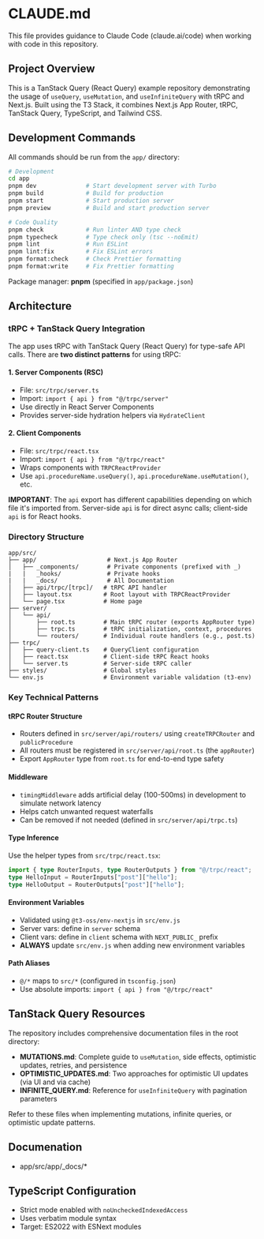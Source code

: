 # CLAUDE.md

This file provides guidance to Claude Code (claude.ai/code) when working with code in this repository.

## Project Overview

This is a TanStack Query (React Query) example repository demonstrating the usage of `useQuery`, `useMutation`, and `useInfiniteQuery` with tRPC and Next.js. Built using the T3 Stack, it combines Next.js App Router, tRPC, TanStack Query, TypeScript, and Tailwind CSS.

## Development Commands

All commands should be run from the `app/` directory:

```bash
# Development
cd app
pnpm dev              # Start development server with Turbo
pnpm build            # Build for production
pnpm start            # Start production server
pnpm preview          # Build and start production server

# Code Quality
pnpm check            # Run linter AND type check
pnpm typecheck        # Type check only (tsc --noEmit)
pnpm lint             # Run ESLint
pnpm lint:fix         # Fix ESLint errors
pnpm format:check     # Check Prettier formatting
pnpm format:write     # Fix Prettier formatting
```

Package manager: **pnpm** (specified in `app/package.json`)

## Architecture

### tRPC + TanStack Query Integration

The app uses tRPC with TanStack Query (React Query) for type-safe API calls. There are **two distinct patterns** for using tRPC:

#### 1. Server Components (RSC)

- File: `src/trpc/server.ts`
- Import: `import { api } from "@/trpc/server"`
- Use directly in React Server Components
- Provides server-side hydration helpers via `HydrateClient`

#### 2. Client Components

- File: `src/trpc/react.tsx`
- Import: `import { api } from "@/trpc/react"`
- Wraps components with `TRPCReactProvider`
- Use `api.procedureName.useQuery()`, `api.procedureName.useMutation()`, etc.

**IMPORTANT**: The `api` export has different capabilities depending on which file it's imported from. Server-side `api` is for direct async calls; client-side `api` is for React hooks.

### Directory Structure

```
app/src/
├── app/                    # Next.js App Router
│   ├── _components/        # Private components (prefixed with _)
|   |   _hooks/             # Private hooks
|   |   _docs/              # All Documentation
│   ├── api/trpc/[trpc]/   # tRPC API handler
│   ├── layout.tsx         # Root layout with TRPCReactProvider
│   └── page.tsx           # Home page
├── server/
│   └── api/
│       ├── root.ts        # Main tRPC router (exports AppRouter type)
│       ├── trpc.ts        # tRPC initialization, context, procedures
│       └── routers/       # Individual route handlers (e.g., post.ts)
├── trpc/
│   ├── query-client.ts    # QueryClient configuration
│   ├── react.tsx          # Client-side tRPC React hooks
│   └── server.ts          # Server-side tRPC caller
├── styles/                # Global styles
└── env.js                 # Environment variable validation (t3-env)
```

### Key Technical Patterns

#### tRPC Router Structure

- Routers defined in `src/server/api/routers/` using `createTRPCRouter` and `publicProcedure`
- All routers must be registered in `src/server/api/root.ts` (the `appRouter`)
- Export `AppRouter` type from `root.ts` for end-to-end type safety

#### Middleware

- `timingMiddleware` adds artificial delay (100-500ms) in development to simulate network latency
- Helps catch unwanted request waterfalls
- Can be removed if not needed (defined in `src/server/api/trpc.ts`)

#### Type Inference

Use the helper types from `src/trpc/react.tsx`:

```typescript
import { type RouterInputs, type RouterOutputs } from "@/trpc/react";
type HelloInput = RouterInputs["post"]["hello"];
type HelloOutput = RouterOutputs["post"]["hello"];
```

#### Environment Variables

- Validated using `@t3-oss/env-nextjs` in `src/env.js`
- Server vars: define in `server` schema
- Client vars: define in `client` schema with `NEXT_PUBLIC_` prefix
- **ALWAYS** update `src/env.js` when adding new environment variables

#### Path Aliases

- `@/*` maps to `src/*` (configured in `tsconfig.json`)
- Use absolute imports: `import { api } from "@/trpc/react"`

## TanStack Query Resources

The repository includes comprehensive documentation files in the root directory:

- **MUTATIONS.md**: Complete guide to `useMutation`, side effects, optimistic updates, retries, and persistence
- **OPTIMISTIC_UPDATES.md**: Two approaches for optimistic UI updates (via UI and via cache)
- **INFINITE_QUERY.md**: Reference for `useInfiniteQuery` with pagination parameters

Refer to these files when implementing mutations, infinite queries, or optimistic update patterns.

## Documenation

- app/src/app/\_docs/\*

## TypeScript Configuration

- Strict mode enabled with `noUncheckedIndexedAccess`
- Uses verbatim module syntax
- Target: ES2022 with ESNext modules
